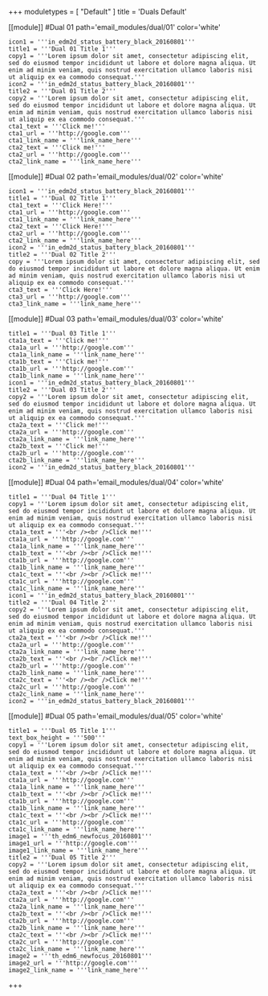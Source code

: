 +++
moduletypes = [ "Default" ]
title = 'Duals Default'

[[module]] #Dual 01
path='email_modules/dual/01'
color='white'

	icon1 = '''in_edm2d_status_battery_black_20160801'''
	title1 = '''Dual 01 Title 1'''
	copy1 = '''Lorem ipsum dolor sit amet, consectetur adipiscing elit, sed do eiusmod tempor incididunt ut labore et dolore magna aliqua. Ut enim ad minim veniam, quis nostrud exercitation ullamco laboris nisi ut aliquip ex ea commodo consequat.'''
	icon2 = '''in_edm2d_status_battery_black_20160801'''
	title2 = '''Dual 01 Title 2'''
	copy2 = '''Lorem ipsum dolor sit amet, consectetur adipiscing elit, sed do eiusmod tempor incididunt ut labore et dolore magna aliqua. Ut enim ad minim veniam, quis nostrud exercitation ullamco laboris nisi ut aliquip ex ea commodo consequat.'''
	cta1_text = '''Click me!'''
	cta1_url = '''http://google.com'''
	cta1_link_name = '''link_name_here'''
	cta2_text = '''Click me!'''
	cta2_url = '''http://google.com'''
	cta2_link_name = '''link_name_here'''

[[module]] #Dual 02
path='email_modules/dual/02'
color='white'

	icon1 = '''in_edm2d_status_battery_black_20160801'''
	title1 = '''Dual 02 Title 1'''
	cta1_text = '''Click Here!'''
	cta1_url = '''http://google.com'''
	cta1_link_name = '''link_name_here'''
	cta2_text = '''Click Here!'''
	cta2_url = '''http://google.com'''
	cta2_link_name = '''link_name_here'''
	icon2 = '''in_edm2d_status_battery_black_20160801'''
	title2 = '''Dual 02 Title 2'''
	copy = '''Lorem ipsum dolor sit amet, consectetur adipiscing elit, sed do eiusmod tempor incididunt ut labore et dolore magna aliqua. Ut enim ad minim veniam, quis nostrud exercitation ullamco laboris nisi ut aliquip ex ea commodo consequat.'''
	cta3_text = '''Click Here!'''
	cta3_url = '''http://google.com'''
	cta3_link_name = '''link_name_here'''

[[module]] #Dual 03
path='email_modules/dual/03'
color='white'

	title1 = '''Dual 03 Title 1'''
	cta1a_text = '''Click me!'''
	cta1a_url = '''http://google.com'''
	cta1a_link_name = '''link_name_here'''
	cta1b_text = '''Click me!'''
	cta1b_url = '''http://google.com'''
	cta1b_link_name = '''link_name_here'''
	icon1 = '''in_edm2d_status_battery_black_20160801'''
	title2 = '''Dual 03 Title 2'''
	copy2 = '''Lorem ipsum dolor sit amet, consectetur adipiscing elit, sed do eiusmod tempor incididunt ut labore et dolore magna aliqua. Ut enim ad minim veniam, quis nostrud exercitation ullamco laboris nisi ut aliquip ex ea commodo consequat.'''
	cta2a_text = '''Click me!'''
	cta2a_url = '''http://google.com'''
	cta2a_link_name = '''link_name_here'''
	cta2b_text = '''Click me!'''
	cta2b_url = '''http://google.com'''
	cta2b_link_name = '''link_name_here'''
	icon2 = '''in_edm2d_status_battery_black_20160801'''

[[module]] #Dual 04
path='email_modules/dual/04'
color='white'

	title1 = '''Dual 04 Title 1'''
	copy1 = '''Lorem ipsum dolor sit amet, consectetur adipiscing elit, sed do eiusmod tempor incididunt ut labore et dolore magna aliqua. Ut enim ad minim veniam, quis nostrud exercitation ullamco laboris nisi ut aliquip ex ea commodo consequat.'''
	cta1a_text = '''<br /><br />Click me!'''
	cta1a_url = '''http://google.com'''
	cta1a_link_name = '''link_name_here'''
	cta1b_text = '''<br /><br />Click me!'''
	cta1b_url = '''http://google.com'''
	cta1b_link_name = '''link_name_here'''
	cta1c_text = '''<br /><br />Click me!'''
	cta1c_url = '''http://google.com'''
	cta1c_link_name = '''link_name_here'''
	icon1 = '''in_edm2d_status_battery_black_20160801'''
	title2 = '''Dual 04 Title 2'''
	copy2 = '''Lorem ipsum dolor sit amet, consectetur adipiscing elit, sed do eiusmod tempor incididunt ut labore et dolore magna aliqua. Ut enim ad minim veniam, quis nostrud exercitation ullamco laboris nisi ut aliquip ex ea commodo consequat.'''
	cta2a_text = '''<br /><br />Click me!'''
	cta2a_url = '''http://google.com'''
	cta2a_link_name = '''link_name_here'''
	cta2b_text = '''<br /><br />Click me!'''
	cta2b_url = '''http://google.com'''
	cta2b_link_name = '''link_name_here'''
	cta2c_text = '''<br /><br />Click me!'''
	cta2c_url = '''http://google.com'''
	cta2c_link_name = '''link_name_here'''
	icon2 = '''in_edm2d_status_battery_black_20160801'''

[[module]] #Dual 05
path='email_modules/dual/05'
color='white'

	title1 = '''Dual 05 Title 1'''
	text_box_height = '''500'''
	copy1 = '''Lorem ipsum dolor sit amet, consectetur adipiscing elit, sed do eiusmod tempor incididunt ut labore et dolore magna aliqua. Ut enim ad minim veniam, quis nostrud exercitation ullamco laboris nisi ut aliquip ex ea commodo consequat.'''
	cta1a_text = '''<br /><br />Click me!'''
	cta1a_url = '''http://google.com'''
	cta1a_link_name = '''link_name_here'''
	cta1b_text = '''<br /><br />Click me!'''
	cta1b_url = '''http://google.com'''
	cta1b_link_name = '''link_name_here'''
	cta1c_text = '''<br /><br />Click me!'''
	cta1c_url = '''http://google.com'''
	cta1c_link_name = '''link_name_here'''
	image1 = '''th_edm6_newfocus_20160801'''
	image1_url = '''http://google.com'''
	image1_link_name = '''link_name_here'''
	title2 = '''Dual 05 Title 2'''
	copy2 = '''Lorem ipsum dolor sit amet, consectetur adipiscing elit, sed do eiusmod tempor incididunt ut labore et dolore magna aliqua. Ut enim ad minim veniam, quis nostrud exercitation ullamco laboris nisi ut aliquip ex ea commodo consequat.'''
	cta2a_text = '''<br /><br />Click me!'''
	cta2a_url = '''http://google.com'''
	cta2a_link_name = '''link_name_here'''
	cta2b_text = '''<br /><br />Click me!'''
	cta2b_url = '''http://google.com'''
	cta2b_link_name = '''link_name_here'''
	cta2c_text = '''<br /><br />Click me!'''
	cta2c_url = '''http://google.com'''
	cta2c_link_name = '''link_name_here'''
	image2 = '''th_edm6_newfocus_20160801'''
	image2_url = '''http://google.com'''
	image2_link_name = '''link_name_here'''

+++